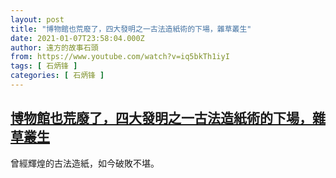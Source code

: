 ```yaml
---
layout: post
title: "博物館也荒廢了，四大發明之一古法造紙術的下場，雜草叢生"
date: 2021-01-07T23:58:04.000Z
author: 遠方的故事石頭
from: https://www.youtube.com/watch?v=iq5bkTh1iyI
tags: [ 石炳锋 ]
categories: [ 石炳锋 ]
---
```

<!--1610063884000-->
[博物館也荒廢了，四大發明之一古法造紙術的下場，雜草叢生](https://www.youtube.com/watch?v=iq5bkTh1iyI)
------

<div>
曾經輝煌的古法造紙，如今破敗不堪。
</div>
